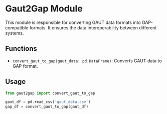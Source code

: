 # Gaut2Gap Module

This module is responsible for converting GAUT data formats into GAP-compatible formats. It ensures the data interoperability between different systems.

## Functions

- `convert_gaut_to_gap(gaut_data: pd.DataFrame)`: Converts GAUT data to GAP format.

## Usage

```python
from gaut2gap import convert_gaut_to_gap

gaut_df = pd.read_csv('gaut_data.csv')
gap_df = convert_gaut_to_gap(gaut_df)
